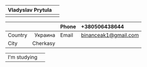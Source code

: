 |**Vladyslav**  **Prytula**||
| :- | :- |
|||

|||Phone|+380506438644|
| :- | -: | :- | :- |
|Country|Украина|Email|binanceak1@gmail.com|
|City|Cherkasy||| 

|||
| :- | :- |
|I'm studying ||